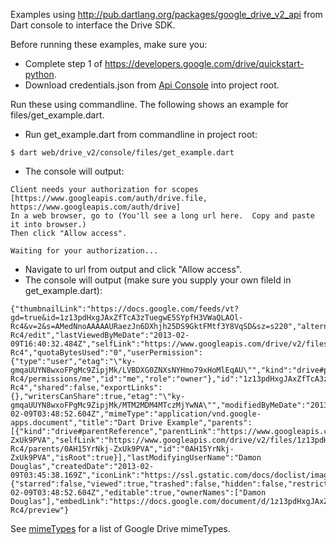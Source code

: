 Examples using http://pub.dartlang.org/packages/google_drive_v2_api from Dart console to interface the Drive SDK.

Before running these examples, make sure you:
* Complete step 1 of https://developers.google.com/drive/quickstart-python.
* Download credentials.json from [Api Console](https://code.google.com/apis/console) into project root.

Run these using commandline.  The following shows an example for files/get_example.dart.
* Run get_example.dart from commandline in project root:

```
$ dart web/drive_v2/console/files/get_example.dart
```

* The console will output:

```
Client needs your authorization for scopes [https://www.googleapis.com/auth/drive.file, https://www.googleapis.com/auth/drive]
In a web browser, go to (You'll see a long url here.  Copy and paste it into browser.)
Then click "Allow access".

Waiting for your authorization...
```

* Navigate to url from output and click "Allow access".
* The console will output (make sure you supply your own fileId in get_example.dart):

```
{"thumbnailLink":"https://docs.google.com/feeds/vt?gd=true&id=1z13pdHxgJAxZfTcA3zTuegwE5SYpfH3VWaQLAOl-Rc4&v=2&s=AMedNnoAAAAAURaezJn6DXhjh25DS9GktFMtf3Y8VqSD&sz=s220","alternateLink":"https://docs.google.com/document/d/1z13pdHxgJAxZfTcA3zTuegwE5SYpfH3VWaQLAOl-Rc4/edit","lastViewedByMeDate":"2013-02-09T16:40:32.484Z","selfLink":"https://www.googleapis.com/drive/v2/files/1z13pdHxgJAxZfTcA3zTuegwE5SYpfH3VWaQLAOl-Rc4","quotaBytesUsed":"0","userPermission":{"type":"user","etag":"\"ky-gmqaUUYN8wxoFPgMc9ZipjMk/LVBDXG0ZNXsNYHmo79xHoMlEqAU\"","kind":"drive#permission","selfLink":"https://www.googleapis.com/drive/v2/files/1z13pdHxgJAxZfTcA3zTuegwE5SYpfH3VWaQLAOl-Rc4/permissions/me","id":"me","role":"owner"},"id":"1z13pdHxgJAxZfTcA3zTuegwE5SYpfH3VWaQLAOl-Rc4","shared":false,"exportLinks":{},"writersCanShare":true,"etag":"\"ky-gmqaUUYN8wxoFPgMc9ZipjMk/MTM2MDM4MTczMjYwNA\"","modifiedByMeDate":"2013-02-09T03:48:52.604Z","mimeType":"application/vnd.google-apps.document","title":"Dart Drive Example","parents":[{"kind":"drive#parentReference","parentLink":"https://www.googleapis.com/drive/v2/files/0AH15YrNkj-ZxUk9PVA","selfLink":"https://www.googleapis.com/drive/v2/files/1z13pdHxgJAxZfTcA3zTuegwE5SYpfH3VWaQLAOl-Rc4/parents/0AH15YrNkj-ZxUk9PVA","id":"0AH15YrNkj-ZxUk9PVA","isRoot":true}],"lastModifyingUserName":"Damon Douglas","createdDate":"2013-02-09T03:45:38.169Z","iconLink":"https://ssl.gstatic.com/docs/doclist/images/icon_11_document_list.png","kind":"drive#file","labels":{"starred":false,"viewed":true,"trashed":false,"hidden":false,"restricted":false},"modifiedDate":"2013-02-09T03:48:52.604Z","editable":true,"ownerNames":["Damon Douglas"],"embedLink":"https://docs.google.com/document/d/1z13pdHxgJAxZfTcA3zTuegwE5SYpfH3VWaQLAOl-Rc4/preview"}
```

See [mimeTypes](http://stackoverflow.com/questions/11412497/what-are-the-google-apps-mime-types-in-google-docs-and-google-drive) for a list of Google Drive mimeTypes.